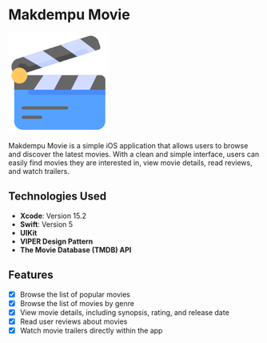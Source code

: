 # Makdempu Movie

<img src="img/film-slate.png" alt="Makdempu Movie Logo" width="200">

Makdempu Movie is a simple iOS application that allows users to browse and discover the latest movies. With a clean and simple interface, users can easily find movies they are interested in, view movie details, read reviews, and watch trailers.

## Technologies Used

- **Xcode**: Version 15.2
- **Swift**: Version 5
- **UIKit**
- **VIPER Design Pattern**
- **The Movie Database (TMDB) API**

## Features

- [x] Browse the list of popular movies
- [x] Browse the list of movies by genre
- [x] View movie details, including synopsis, rating, and release date
- [x] Read user reviews about movies
- [x] Watch movie trailers directly within the app
